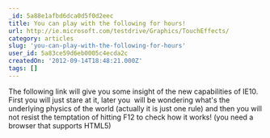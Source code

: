 ```yaml
---
_id: 5a88e1afbd6dca0d5f0d2eec
title: You can play with the following for hours!
url: http://ie.microsoft.com/testdrive/Graphics/TouchEffects/
category: articles
slug: 'you-can-play-with-the-following-for-hours'
user_id: 5a83ce59d6eb0005c4ecda2c
createdOn: '2012-09-14T18:48:21.000Z'
tags: []
---
```


The following link will give you some insight of the new capabilities of IE10. First you will just stare at it, later you  will be wondering what's the underlying physics of the world (actually it is just one rule) and then you will not resist the temptation of hitting F12 to check how it works! (you need a browser that supports HTML5)
